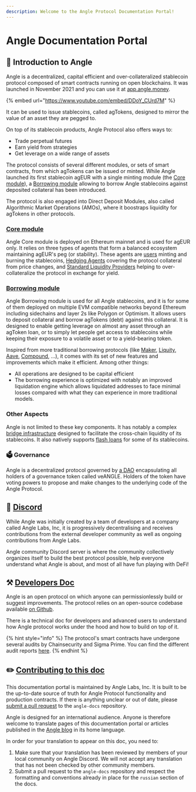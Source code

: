 ```yaml
---
description: Welcome to the Angle Protocol Documentation Portal!
---
```


# Angle Documentation Portal

## 🏅 Introduction to Angle

Angle is a decentralized, capital efficient and over-collateralized stablecoin protocol composed of smart contracts running on open blockchains. It was launched in November 2021 and you can use it at [app.angle.money](https://app.angle.money).

{% embed url="https://www.youtube.com/embed/DDoY_CUrd7M" %}

It can be used to issue stablecoins, called agTokens, designed to mirror the value of an asset they are pegged to.

On top of its stablecoin products, Angle Protocol also offers ways to:

- Trade perpetual futures
- Earn yield from strategies
- Get leverage on a wide range of assets

The protocol consists of several different modules, or sets of smart contracts, from which agTokens can be issued or minted. While Angle launched its first stablecoin agEUR with a single minting module (the [Core module](core-module/overview.md)), a [Borrowing module](borrowing-module/) allowing to borrow Angle stablecoins against deposited collateral has been introduced.

The protocol is also engaged into Direct Deposit Modules, also called Algorithmic Market Operations (AMOs), where it boostraps liquidity for agTokens in other protocols.

<!---
Angle is so far behind two stablecoins:
- agEUR: pegged to the value of the Euro - €.
- agGOLD: pegged to the value of one Troy ounce (1 oz t = 0.0311035kg) of Gold. 1 agGOLD is designed to be worth [1 XAU](https://en.wikipedia.org/wiki/Philadelphia_Gold_and_Silver_Index).

Not all modules are activated for all Angle stablecoins. [This page](./stablecoins.md) summarizes what is available for which stablecoin.
-->

### [Core module](core-module/overview.md)

Angle Core module is deployed on Ethereum mainnet and is used for agEUR only. It relies on three types of agents that form a balanced ecosystem maintaining agEUR's peg (or stability). These agents are [users](core-module/stable-seekers/) minting and burning the stablecoins, [Hedging Agents](core-module/hedging-agents/) covering the protocol collateral from price changes, and [Standard Liquidity Providers](core-module/standard-liquidity-providers/) helping to over-collateralize the protocol in exchange for yield.

### [Borrowing module](borrowing-module/)

Angle Borrowing module is used for all Angle stablecoins, and it is for some of them deployed on multiple EVM compatible networks beyond Ethereum including sidechains and layer 2s like Polygon or Optimism. It allows users to deposit collateral and borrow agTokens (debt) against this collateral. It is designed to enable getting leverage on almost any asset through an agToken loan, or to simply let people get access to stablecoins while keeping their exposure to a volatile asset or to a yield-bearing token.

Inspired from more traditional borrowing protocols (like [Maker](https://makerdao.com/en/), [Liquity](https://www.liquity.org), [Aave](https://aave.com), [Compound](https://compound.finance), ...), it comes with its set of new features and improvements which make it efficient. Among other things:

- All operations are designed to be capital efficient
- The borrowing experience is optimized with notably an improved liquidation engine which allows liquidated addresses to face minimal losses compared with what they can experience in more traditional models.

### Other Aspects

Angle is not limited to these key components. It has notably a complex [bridge infrastructure](other/cross-chain.md) designed to facilitate the cross-chain liquidity of its stablecoins. It also natively supports [flash loans](other/flash-loans.md) for some of its stablecoins.

### 🗳 Governance

Angle is a decentralized protocol governed by [a DAO](governance/angle-dao.md) encapsulating all holders of a governance token called veANGLE. Holders of the token have voting powers to propose and make changes to the underlying code of the Angle Protocol.

## 📐 [Discord](https://discord.gg/3vaHCJw7Mz)

While Angle was initially created by a team of developers at a company called Angle Labs, Inc, it is progressively decentralising and receives contributions from the external developer community as well as ongoing contributions from Angle Labs.

Angle community Discord server is where the community collectively organizes itself to build the best protocol possible, help everyone understand what Angle is about, and most of all have fun playing with DeFi!

## ⚒️ [Developers Doc](https://developers.angle.money)

Angle is an open protocol on which anyone can permissionlessly build or suggest improvements. The protocol relies on an open-source codebase available [on Github](https://github.com/AngleProtocol).

There is a technical doc for developers and advanced users to understand how Angle protocol works under the hood and how to build on top of it.

{% hint style="info" %}
The protocol's smart contracts have undergone several audits by Chainsecurity and Sigma Prime. You can find the different audit reports [here](resources/audits/).
{% endhint %}

## ✏️ [Contributing to this doc](https://github.com/AngleProtocol/angle-docs)

This documentation portal is maintained by Angle Labs, Inc. It is built to be the up-to-date source of truth for Angle Protocol functionality and production contracts. If there is anything unclear or out of date, please [submit a pull request](https://github.com/AngleProtocol/angle-docs) to the `angle-docs` repository.

Angle is designed for an international audience. Anyone is therefore welcome to translate pages of this documentation portal or articles published in the [Angle blog](https://angle.money/#/blog) in its home language.

In order for your translation to appear on this doc, you need to:

1. Make sure that your translation has been reviewed by members of your local community on Angle Discord. We will not accept any translation that has not been checked by other community members.
2. Submit a pull request to the `angle-docs` repository and respect the formatting and conventions already in place for the `russian` section of the docs.
